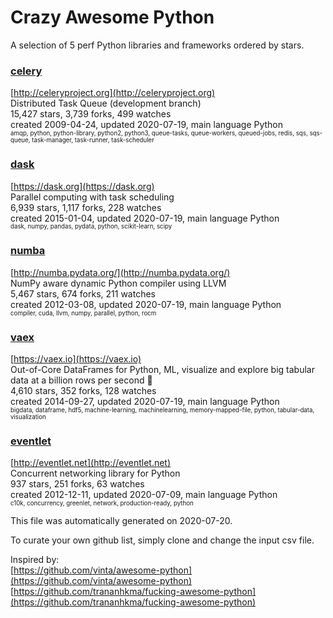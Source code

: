 # Crazy Awesome Python
A selection of 5 perf Python libraries and frameworks ordered by stars.  


### [celery](https://github.com/celery/celery)  
[http://celeryproject.org](http://celeryproject.org)  
Distributed Task Queue (development branch)  
15,427 stars, 3,739 forks, 499 watches  
created 2009-04-24, updated 2020-07-19, main language Python  
<sub><sup>amqp, python, python-library, python2, python3, queue-tasks, queue-workers, queued-jobs, redis, sqs, sqs-queue, task-manager, task-runner, task-scheduler</sup></sub>


### [dask](https://github.com/dask/dask)  
[https://dask.org](https://dask.org)  
Parallel computing with task scheduling  
6,939 stars, 1,117 forks, 228 watches  
created 2015-01-04, updated 2020-07-19, main language Python  
<sub><sup>dask, numpy, pandas, pydata, python, scikit-learn, scipy</sup></sub>


### [numba](https://github.com/numba/numba)  
[http://numba.pydata.org/](http://numba.pydata.org/)  
NumPy aware dynamic Python compiler using LLVM  
5,467 stars, 674 forks, 211 watches  
created 2012-03-08, updated 2020-07-19, main language Python  
<sub><sup>compiler, cuda, llvm, numpy, parallel, python, rocm</sup></sub>


### [vaex](https://github.com/vaexio/vaex)  
[https://vaex.io](https://vaex.io)  
 Out-of-Core DataFrames for Python, ML, visualize and explore big tabular data at a billion rows per second 🚀  
4,610 stars, 352 forks, 128 watches  
created 2014-09-27, updated 2020-07-19, main language Python  
<sub><sup>bigdata, dataframe, hdf5, machine-learning, machinelearning, memory-mapped-file, python, tabular-data, visualization</sup></sub>


### [eventlet](https://github.com/eventlet/eventlet)  
[http://eventlet.net](http://eventlet.net)  
Concurrent networking library for Python  
937 stars, 251 forks, 63 watches  
created 2012-12-11, updated 2020-07-09, main language Python  
<sub><sup>c10k, concurrency, greenlet, network, production-ready, python</sup></sub>


This file was automatically generated on 2020-07-20.  

To curate your own github list, simply clone and change the input csv file.  

Inspired by:  
[https://github.com/vinta/awesome-python](https://github.com/vinta/awesome-python)  
[https://github.com/trananhkma/fucking-awesome-python](https://github.com/trananhkma/fucking-awesome-python)  